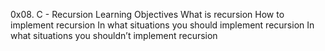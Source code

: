 0x08. C - Recursion
Learning Objectives
What is recursion
How to implement recursion
In what situations you should implement recursion
In what situations you shouldn’t implement recursion
